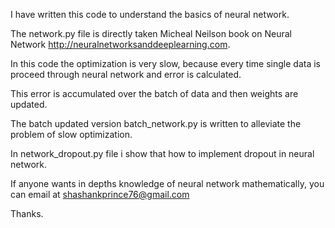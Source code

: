 I have written this code to understand the basics of neural network.

The network.py file is directly taken Micheal Neilson book on Neural Network http://neuralnetworksanddeeplearning.com.

In this code the optimization is very slow, because every time single data is proceed through neural network and error is calculated.

This error is accumulated over the batch of data and then weights are updated.

The batch updated version batch_network.py is written to alleviate the problem of slow optimization.

In network_dropout.py file i show that how to implement dropout in neural network.

If anyone wants in depths knowledge of neural network mathematically, you can email at shashankprince76@gmail.com

Thanks.
